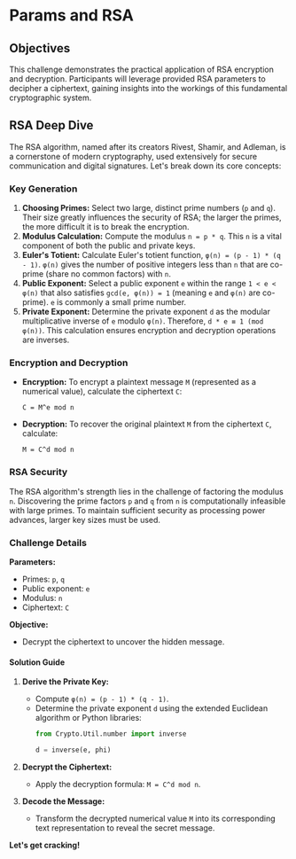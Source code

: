 # Params and RSA

## Objectives

This challenge demonstrates the practical application of RSA encryption and decryption. Participants will leverage provided RSA parameters to decipher a ciphertext, gaining insights into the workings of this fundamental cryptographic system.

## RSA Deep Dive

The RSA algorithm, named after its creators Rivest, Shamir, and Adleman, is a cornerstone of modern cryptography, used extensively for secure communication and digital signatures. Let's break down its core concepts:

### Key Generation

1. **Choosing Primes:** Select two large, distinct prime numbers (`p` and `q`). Their size greatly influences the security of RSA; the larger the primes, the more difficult it is to break the encryption.
2. **Modulus Calculation:**  Compute the modulus `n = p * q`. This `n` is a vital component of both the public and private keys.
3. **Euler's Totient:** Calculate Euler's totient function, `φ(n) = (p - 1) * (q - 1)`.  `φ(n)` gives the number of positive integers less than `n` that are co-prime (share no common factors) with `n`.
4. **Public Exponent:** Select a public exponent `e` within the range `1 < e < φ(n)` that also satisfies `gcd(e, φ(n)) = 1` (meaning `e` and `φ(n)` are co-prime).  `e` is commonly a small prime number.
5. **Private Exponent:** Determine the private exponent `d` as the modular multiplicative inverse of `e` modulo `φ(n)`. Therefore, `d * e ≡ 1 (mod φ(n))`. This calculation ensures encryption and decryption operations are inverses.

### Encryption and Decryption

- **Encryption:** To encrypt a plaintext message `M` (represented as a numerical value), calculate the ciphertext `C`:
   ``` 
   C = M^e mod n 
   ```
- **Decryption:** To recover the original plaintext `M` from the ciphertext `C`, calculate:
   ```
   M = C^d mod n
   ```

### RSA Security

The RSA algorithm's strength lies in the challenge of factoring the modulus `n`. Discovering the prime factors `p` and `q` from `n` is computationally infeasible with large primes. To maintain sufficient security as processing power advances, larger key sizes must be used.

### Challenge Details

**Parameters:**

- Primes: `p`, `q`
- Public exponent: `e`
- Modulus: `n`
- Ciphertext: `C`

**Objective:**
- Decrypt the ciphertext to uncover the hidden message.

#### Solution Guide

1. **Derive the Private Key:**
   - Compute `φ(n) = (p - 1) * (q - 1)`.
   - Determine the private exponent `d` using the extended Euclidean algorithm or Python libraries:
     ```python
     from Crypto.Util.number import inverse 

     d = inverse(e, phi) 
     ```

2. **Decrypt the Ciphertext:**
   * Apply the decryption formula: `M = C^d mod n`.

3. **Decode the Message:**
   * Transform the decrypted numerical value `M` into its corresponding text representation to reveal the secret message.

**Let's get cracking!** 
